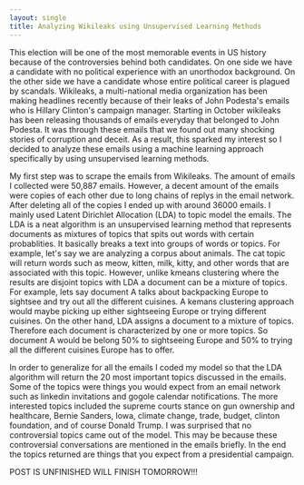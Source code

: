 ```yaml
---
layout: single
title: Analyzing Wikileaks using Unsupervised Learning Methods
---
```

This election will be one of the most memorable events in US history because of the controversies behind both candidates. On one side we have a candidate with no political experience with an unorthodox background. On the other side we have a candidate whose entire political career is plagued by scandals. Wikileaks, a multi-national
media organization has been making headlines recently because of their leaks of John Podesta's emails who is Hillary Clinton's campaign manager. Starting in October wikileaks has been releasing thousands of emails everyday that belonged to John Podesta. It was through these emails that we found out many shocking stories of corruption and deceit. As a result, this sparked my interest so I decided to analyze these emails using a machine learning approach specifically by using unsupervised learning methods.

My first step was to scrape the emails from Wikileaks. The amount of emails I collected were 50,887 emails. However, a decent amount of the emails were copies of each other due to long chains of replys in the email network. After deleting all of the copies I ended up with around 36000 emails. I mainly used Latent Dirichlet Allocation (LDA) to topic model the emails. The LDA is a neat algorithm is an unsupervised learning method that represents documents as mixtures of topics that spits out words with certain probablities. It basically breaks a text into groups of words or topics. For example, let's say we are analyzing a corpus about animals. The cat topic will return words such as meow, kitten, milk, kitty, and other words that are associated with this topic. However, unlike kmeans clustering where the results are disjoint topics with LDA a document can be a mixture of topics. For example, lets say document A talks about backpacking Europe to sightsee and try out all the different cuisines. A kemans clustering approach would maybe picking up either sightseeing Europe or trying different cuisines. On the other hand, LDA assigns a document to a mixture of topics. Therefore each document is characterized by one or more topics. So document A would be belong 50% to sightseeing Europe and 50% to trying all the different cuisines Europe has to offer. 
 
 In order to generalize for all the emails I coded my model so that the LDA algorithm will return the 20 most important topics discussed in the emails. Some of the topics were things you would expect from an email network such as linkedin invitations and gogole calendar notifications. The more interested topics included the supreme courts stance on gun ownership and healthcare, Bernie Sanders, Iowa, climate change, trade, budget, clinton foundation, and of course Donald Trump. I was surprised that no controversial topics came out of the model. This may be because these controversial conversations are mentioned in the emails briefly. In the end the topics returned are things that you expect from a presidential campaign. 
  
  POST IS UNFINISHED WILL FINISH TOMORROW!!!
